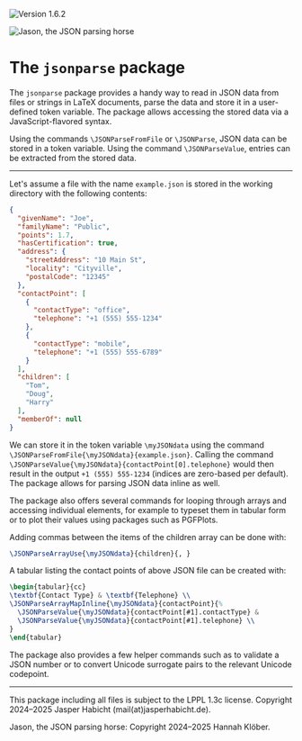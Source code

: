 ![Version 1.6.2](https://img.shields.io/badge/version-1.6.2-blue)

![Jason, the JSON parsing horse](https://github.com/jasperhabicht/jsonparse/assets/6378801/ddfddc70-bf5f-4121-ba45-4b9128875d85)

# The `jsonparse` package

The `jsonparse` package provides a handy way to read in JSON data from files 
or strings in LaTeX documents, parse the data and store it in a user-defined 
token variable. The package allows accessing the stored data via a 
JavaScript-flavored syntax.

Using the commands `\JSONParseFromFile` or `\JSONParse`, JSON data can be 
stored in a token variable. Using the command `\JSONParseValue`, entries can 
be extracted from the stored data.

---

Let's assume a file with the name `example.json` is stored in the working 
directory with the following contents:

```json
{
  "givenName": "Joe",
  "familyName": "Public",
  "points": 1.7,
  "hasCertification": true,
  "address": {
    "streetAddress": "10 Main St",
    "locality": "Cityville",
    "postalCode": "12345"
  },
  "contactPoint": [
    {
      "contactType": "office",
      "telephone": "+1 (555) 555-1234"
    },
    {
      "contactType": "mobile",
      "telephone": "+1 (555) 555-6789"
    }
  ],
  "children": [
    "Tom",
    "Doug",
    "Harry"
  ],
  "memberOf": null
}
```

We can store it in the token variable `\myJSONdata` using the command 
`\JSONParseFromFile{\myJSONdata}{example.json}`. Calling the command 
`\JSONParseValue{\myJSONdata}{contactPoint[0].telephone}` would then result in 
the output `+1 (555) 555-1234` (indices are zero-based per default). The 
package allows for parsing JSON data inline as well.

The package also offers several commands for looping through arrays and 
accessing individual elements, for example to typeset them in tabular form or 
to plot their values using packages such as PGFPlots.

Adding commas between the items of the children array can be done with:
```tex
\JSONParseArrayUse{\myJSONdata}{children}{, }
```

A tabular listing the contact points of above JSON file can be created with:
```tex
\begin{tabular}{cc}
\textbf{Contact Type} & \textbf{Telephone} \\
\JSONParseArrayMapInline{\myJSONdata}{contactPoint}{%
  \JSONParseValue{\myJSONdata}{contactPoint[#1].contactType} & 
  \JSONParseValue{\myJSONdata}{contactPoint[#1].telephone} \\
}
\end{tabular}
```

The package also provides a few helper commands such as to validate a JSON 
number or to convert Unicode surrogate pairs to the relevant Unicode codepoint.

---

This package including all files is subject to the LPPL 1.3c license. 
Copyright 2024&ndash;2025 Jasper Habicht (mail(at)jasperhabicht.de).

Jason, the JSON parsing horse: Copyright 2024&ndash;2025 Hannah Klöber.
